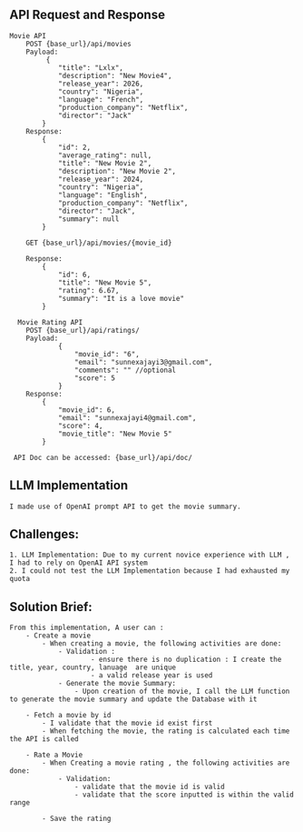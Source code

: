 
## API Request and Response

    Movie API
        POST {base_url}/api/movies
        Payload: 
             {
                "title": "Lxlx",
                "description": "New Movie4",
                "release_year": 2026,
                "country": "Nigeria",
                "language": "French",
                "production_company": "Netflix",
                "director": "Jack"
            }
        Response:
            {
                "id": 2,
                "average_rating": null,
                "title": "New Movie 2",
                "description": "New Movie 2",
                "release_year": 2024,
                "country": "Nigeria",
                "language": "English",
                "production_company": "Netflix",
                "director": "Jack",
                "summary": null
            }

        GET {base_url}/api/movies/{movie_id}
        
        Response:
            {
                "id": 6,
                "title": "New Movie 5",
                "rating": 6.67,
                "summary": "It is a love movie"
            }
        
      Movie Rating API
        POST {base_url}/api/ratings/
        Payload: 
                {
                    "movie_id": "6",
                    "email": "sunnexajayi3@gmail.com",
                    "comments": "" //optional
                    "score": 5
                }
        Response:
            {
                "movie_id": 6,
                "email": "sunnexajayi4@gmail.com",
                "score": 4,
                "movie_title": "New Movie 5"
            }
    
     API Doc can be accessed: {base_url}/api/doc/


## LLM Implementation
    I made use of OpenAI prompt API to get the movie summary.


## Challenges:
    1. LLM Implementation: Due to my current novice experience with LLM , I had to rely on OpenAI API system
    2. I could not test the LLM Implementation because I had exhausted my  quota


## Solution Brief:
    From this implementation, A user can :
        - Create a movie
            - When creating a movie, the following activities are done:
                - Validation : 
                        - ensure there is no duplication : I create the title, year, country, lanuage  are unique 
                        - a valid release year is used
                - Generate the movie Summary:
                    - Upon creation of the movie, I call the LLM function to generate the movie summary and update the Database with it

        - Fetch a movie by id
            - I validate that the movie id exist first
            - When fetching the movie, the rating is calculated each time the API is called

        - Rate a Movie
            - When Creating a movie rating , the following activities are done:
                - Validation:
                    - validate that the movie id is valid
                    - validate that the score inputted is within the valid range 
                
            - Save the rating